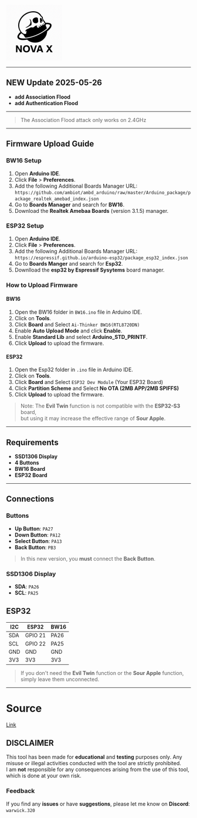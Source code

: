 
![logo](img/Small.png)

---
## NEW Update 2025-05-26
- **add Association Flood**
- **add Authentication Flood**
---
> The Association Flood attack only works on 2.4GHz
---
## Firmware Upload Guide

### BW16 Setup
1. Open **Arduino IDE**.
2. Click **File** > **Preferences**.
3. Add the following Additional Boards Manager URL:  
   `https://github.com/ambiot/ambd_arduino/raw/master/Arduino_package/package_realtek_amebad_index.json`
4. Go to **Boards Manager** and search for **BW16**.
5. Download the **Realtek Amebaa Boards** (version 3.1.5) manager.
### ESP32 Setup
1. Open **Arduino IDE**.
2. Click **File** > **Preferences**.
3. Add the following Additional Boards Manager URL:  
   `https://espressif.github.io/arduino-esp32/package_esp32_index.json`
4. Go to **Boards Manger** and search for **Esp32**.
5. Downlload the **esp32 by Espressif Sysytems** board manager.
### How to Upload Firmware
#### BW16
1. Open the BW16 folder in `BW16.ino` file in Arduino IDE.
2. Click on **Tools**.
3. Click **Board** and Select `Ai-Thinker BW16(RTL8720DN)`
4. Enable **Auto Upload Mode** and click **Enable**.
5. Enable **Standard Lib** and select **Arduino_STD_PRINTF**.
6. Click **Upload** to upload the firmware.
#### ESP32
1. Open the Esp32 folder in `.ino` file in Arduino IDE.
2. Click on **Tools**.
3. Click **Board** and Select `ESP32 Dev Module` (Your ESP32 Board)
4. Click **Partition Scheme** and Select **No OTA (2MB APP/2MB SPIFFS)**
5. Click **Upload** to upload the firmware.
> Note: The **Evil Twin** function is not compatible with the **ESP32-S3** board,  
> but using it may increase the effective range of **Sour Apple**.
---

## Requirements

- **SSD1306 Display**
- **4 Buttons**
- **BW16 Board**
- **ESP32 Board**
---

## Connections

### Buttons
- **Up Button**: `PA27`
- **Down Button**: `PA12`
- **Select Button**: `PA13`
- **Back Button**: `PB3`
> In this new version, you **must** connect the **Back Button**.

### SSD1306 Display
- **SDA**: `PA26`
- **SCL**: `PA25`
## ESP32
| I2C  | ESP32          | BW16      |
|------|----------------|-----------|
| SDA  | GPIO 21        | PA26      |
| SCL  | GPIO 22        | PA25      |
| GND  | GND            | GND       |
| 3V3  | 3V3            | 3V3       |
> If you don't need the **Evil Twin** function or the **Sour Apple** function,  
> simply leave them unconnected.
---
# Source
[Link](https://github.com/tesa-klebeband/RTL8720dn-Deauther)
## DISCLAIMER

This tool has been made for **educational** and **testing** purposes only. Any misuse or illegal activities conducted with the tool are strictly prohibited.  
I am **not** responsible for any consequences arising from the use of this tool, which is done at your own risk.

### Feedback
If you find any **issues** or have **suggestions**, please let me know on **Discord**: `warwick.320`
